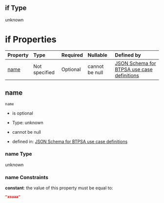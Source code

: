 ## if Type

unknown

# if Properties

| Property      | Type          | Required | Nullable       | Defined by                                                                                                                                                                                                          |
| :------------ | :------------ | :------- | :------------- | :------------------------------------------------------------------------------------------------------------------------------------------------------------------------------------------------------------------ |
| [name](#name) | Not specified | Optional | cannot be null | [JSON Schema for BTPSA use case definitions](btpsa-usecase-properties-services-items-allof-1-then-allof-123-if-properties-name.md "undefined#/properties/services/items/allOf/1/then/allOf/123/if/properties/name") |

## name



`name`

*   is optional

*   Type: unknown

*   cannot be null

*   defined in: [JSON Schema for BTPSA use case definitions](btpsa-usecase-properties-services-items-allof-1-then-allof-123-if-properties-name.md "undefined#/properties/services/items/allOf/1/then/allOf/123/if/properties/name")

### name Type

unknown

### name Constraints

**constant**: the value of this property must be equal to:

```json
"xsuaa"
```
